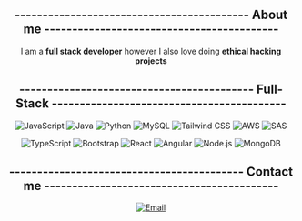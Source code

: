 <h2 align="center">------------------------------------------ About me ------------------------------------------</h2>
<p align="center">I am a <strong>full stack developer</strong> however I also love doing <strong>ethical hacking projects</strong> </p>
<h2 align="center">------------------------------------------ Full-Stack ------------------------------------------</h2>
<p align="center">
  <span style="display: inline-block; margin: 0 5px;">
    <img src="https://img.shields.io/badge/JavaScript-F7DF1E?style=for-the-badge&logo=javascript&logoColor=black" alt="JavaScript">
    <img src="https://img.shields.io/badge/Java-007396?style=for-the-badge&logo=java&logoColor=white" alt="Java">
    <img src="https://img.shields.io/badge/Python-3776AB?style=for-the-badge&logo=python&logoColor=white" alt="Python">
    <img src="https://img.shields.io/badge/MySQL-4479A1?style=for-the-badge&logo=mysql&logoColor=white" alt="MySQL">
    <img src="https://img.shields.io/badge/TailwindCSS-06B6D4?style=for-the-badge&logo=tailwind-css&logoColor=white" alt="Tailwind CSS">
    <img class="h-10" src="https://img.shields.io/badge/AWS-232F3E?style=for-the-badge&logo=amazonaws&logoColor=white" alt="AWS">
    <img class="h-10" src="https://img.shields.io/badge/SAS-00A3E0?style=for-the-badge&logo=sas&logoColor=white" alt="SAS">
  </span>
</p>
<p align="center">
  <span style="display: inline-block; margin: 0 5px;">
    <img src="https://img.shields.io/badge/TypeScript-007ACC?style=for-the-badge&logo=typescript&logoColor=white" alt="TypeScript">
    <img src="https://img.shields.io/badge/Bootstrap-563D7C?style=for-the-badge&logo=bootstrap&logoColor=white" alt="Bootstrap">
    <img src="https://img.shields.io/badge/React-20232A?style=for-the-badge&logo=react&logoColor=61DAFB" alt="React">
    <img src="https://img.shields.io/badge/Angular-DD0031?style=for-the-badge&logo=angular&logoColor=white" alt="Angular">
    <img src="https://img.shields.io/badge/Node.js-339933?style=for-the-badge&logo=nodedotjs&logoColor=white" alt="Node.js">
    <img src="https://img.shields.io/badge/MongoDB-47A248?style=for-the-badge&logo=mongodb&logoColor=white" alt="MongoDB">
  </span>
<h2 align="center">------------------------------------------ Contact me ------------------------------------------</h2>
<p align="center">
  <a href="mailto:jorgebenediadobe@gmail.com">
    <img src="https://img.shields.io/badge/Email-D14836?style=for-the-badge&logo=gmail&logoColor=white" alt="Email">
  </a>
</p>


</p>
